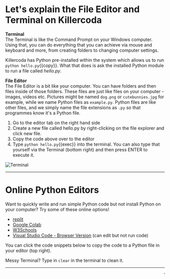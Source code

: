 # Let's explain the File Editor and Terminal on Killercoda
**Terminal**<br>
The Terminal is like the Command Prompt on your Windows computer. Using that, you can do everything that you can achieve via mouse and keyboard and more, from creating folders to changing computer settings.

Killercoda has Python pre-installed within the system which allows us to run `python hello.py`{{copy}}. What that does is ask the installed Python module to run a file called *hello.py*.

**File Editor**<br>
The File Editor is a bit like your computer. You can have folders and then files inside of those folders. These files are just like files on your computer - images, videos etc. Pictures might be named `dog.png` or `cutebunnies.jpg` for example, while we name Python files as `example.py`. Python files are like other files, and we simply name the file extensions as `.py` so that programmes know it's a Python file.

1. Go to the editor tab on the right hand side
2. Create a new file called hello.py by right-clicking on the file explorer and click new file.
3. Copy the code above over to the editor
4. Type `python hello.py`{{exec}} into the terminal. You can also type that yourself via the Terminal (bottom right) and then press ENTER to execute it.

![Terminal](./assets/HelloWorld.png)

<hr>

# Online Python Editors
Want to quickly write and run simple Python code but not install Python on your computer? Try some of these online options!
- [replit](https://replit.com/languages/python3)
- [Google Colab](https://colab.research.google.com/)
- [W3Schools](https://www.w3schools.com/python/trypython.asp?filename=demo_compiler)
- [Visual Studio Code - Browser Version](https://vscode.dev/) (can edit but not run code)


You can click the code snippets below to copy the code to a Python file in your editor (top right).

Messy Terminal? Type in `clear` in the terminal to clean it.

<hr>

<marquee style='color: blue;'><b>Yay you've completed part 1!</b></marquee>
